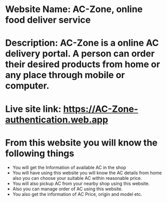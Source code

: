 # Website Name: AC-Zone, online food deliver service

# Description: AC-Zone is a online AC delivery  portal. A person can order their desired products from home or any place through mobile or computer. 

# Live site link: https://AC-Zone-authentication.web.app

# From this website you will know the following things

* You will get the Information of available AC in the shop
* You will have using this website you will know the AC details from home also you can choose your suitable AC within reasonable price.
* You will also pickup AC from your nearby shop using this website.
* Also you can manage order of AC using this website.
* You also get the information of AC Price, origin and model etc.